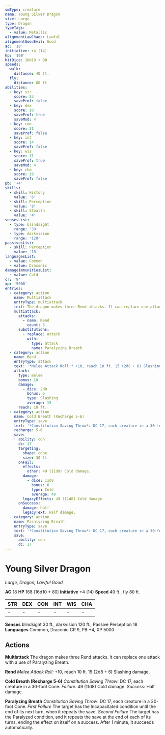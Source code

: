 ```yaml
---
smType: creature
name: Young Silver Dragon
size: Large
type: Dragon
typeTags:
  - value: Metallic
alignmentLawChaos: Lawful
alignmentGoodEvil: Good
ac: '18'
initiative: +4 (14)
hp: '168'
hitDice: 16d10 + 80
speeds:
  walk:
    distance: 40 ft.
  fly:
    distance: 80 ft.
abilities:
  - key: str
    score: 23
    saveProf: false
  - key: dex
    score: 10
    saveProf: true
    saveMod: 4
  - key: con
    score: 21
    saveProf: false
  - key: int
    score: 14
    saveProf: false
  - key: wis
    score: 11
    saveProf: true
    saveMod: 4
  - key: cha
    score: 19
    saveProf: false
pb: '+4'
skills:
  - skill: History
    value: '6'
  - skill: Perception
    value: '8'
  - skill: Stealth
    value: '4'
sensesList:
  - type: blindsight
    range: '30'
  - type: darkvision
    range: '120'
passivesList:
  - skill: Perception
    value: '18'
languagesList:
  - value: Common
  - value: Draconic
damageImmunitiesList:
  - value: Cold
cr: '9'
xp: '5000'
entries:
  - category: action
    name: Multiattack
    entryType: multiattack
    text: The dragon makes three Rend attacks. It can replace one attack with a use of Paralyzing Breath.
    multiattack:
      attacks:
        - name: Rend
          count: 3
      substitutions:
        - replace: attack
          with:
            type: attack
            name: Paralyzing Breath
  - category: action
    name: Rend
    entryType: attack
    text: '*Melee Attack Roll:* +10, reach 10 ft. 15 (2d8 + 6) Slashing damage.'
    attack:
      type: melee
      bonus: 10
      damage:
        - dice: 2d8
          bonus: 6
          type: Slashing
          average: 15
      reach: 10 ft.
  - category: action
    name: Cold Breath (Recharge 5-6)
    entryType: save
    text: '*Constitution Saving Throw*: DC 17, each creature in a 30-foot Cone. *Failure:*  49 (11d8) Cold damage. *Success:*  Half damage.'
    recharge: 5-6
    save:
      ability: con
      dc: 17
      targeting:
        shape: cone
        size: 30 ft.
      onFail:
        effects:
          other: 49 (11d8) Cold damage.
        damage:
          - dice: 11d8
            bonus: 0
            type: Cold
            average: 49
        legacyEffects: 49 (11d8) Cold damage.
      onSuccess:
        damage: half
        legacyText: Half damage.
  - category: action
    name: Paralyzing Breath
    entryType: save
    text: '*Constitution Saving Throw*: DC 17, each creature in a 30-foot Cone. *First Failure* The target has the Incapacitated condition until the end of its next turn, when it repeats the save. *Second Failure* The target has the Paralyzed condition, and it repeats the save at the end of each of its turns, ending the effect on itself on a success. After 1 minute, it succeeds automatically.'
    save:
      ability: con
      dc: 17
---
```


# Young Silver Dragon
*Large, Dragon, Lawful Good*

**AC** 18
**HP** 168 (16d10 + 80)
**Initiative** +4 (14)
**Speed** 40 ft., fly 80 ft.

| STR | DEX | CON | INT | WIS | CHA |
| --- | --- | --- | --- | --- | --- |
| - | - | - | - | - | - |

**Senses** blindsight 30 ft., darkvision 120 ft.; Passive Perception 18
**Languages** Common, Draconic
CR 9, PB +4, XP 5000

## Actions

**Multiattack**
The dragon makes three Rend attacks. It can replace one attack with a use of Paralyzing Breath.

**Rend**
*Melee Attack Roll:* +10, reach 10 ft. 15 (2d8 + 6) Slashing damage.

**Cold Breath (Recharge 5-6)**
*Constitution Saving Throw*: DC 17, each creature in a 30-foot Cone. *Failure:*  49 (11d8) Cold damage. *Success:*  Half damage.

**Paralyzing Breath**
*Constitution Saving Throw*: DC 17, each creature in a 30-foot Cone. *First Failure* The target has the Incapacitated condition until the end of its next turn, when it repeats the save. *Second Failure* The target has the Paralyzed condition, and it repeats the save at the end of each of its turns, ending the effect on itself on a success. After 1 minute, it succeeds automatically.
